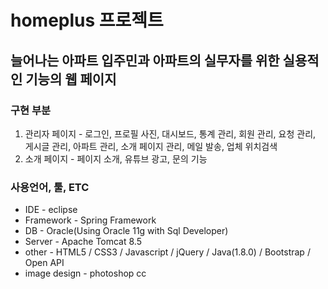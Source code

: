 # homeplus 프로젝트

##  늘어나는 아파트 입주민과 아파트의 실무자를 위한 실용적인 기능의 웹 페이지

### 구현 부분
1. 관리자 페이지 - 로그인, 프로필 사진, 대시보드, 통계 관리, 회원 관리, 요청 관리, 게시글 관리, 아파트 관리, 
                   소개 페이지 관리, 메일 발송, 업체 위치검색
2. 소개 페이지 - 페이지 소개, 유튜브 광고, 문의 기능

### 사용언어, 툴, ETC
* IDE - eclipse
* Framework - Spring Framework
* DB - Oracle(Using Oracle 11g with Sql Developer)
* Server - Apache Tomcat 8.5
* other - HTML5 / CSS3 / Javascript / jQuery / Java(1.8.0) / Bootstrap / Open API
* image design - photoshop cc
